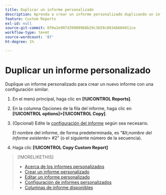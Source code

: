 ```yaml
---
title: Duplicar un informe personalizado
description: Aprenda a crear un informe personalizado duplicando un informe existente.
feature: Custom Reports
exl-id: null
source-git-commit: 0f0a2e907d39900968b29c3b59c8034b604911ce
workflow-type: tm+mt
source-wordcount: '87'
ht-degree: 1%

---
```



# Duplicar un informe personalizado

Duplique un informe personalizado para crear un nuevo informe con una configuración similar.

1. En el menú principal, haga clic en **[!UICONTROL Reports]**.
1. En la columna Opciones de la fila del informe, haga clic en **[!UICONTROL options]>[!UICONTROL Copy]**.
1. (Opcional) Edite la [configuración del informe](/help/dsp/reports/report-settings.md) según sea necesario.

   El nombre del informe, de forma predeterminada, es &quot;\&lt;*nombre del informe existente*\> \#2&quot; (o el siguiente número de la secuencia).

1. Haga clic **[!UICONTROL Copy Custom Report]**

>[!MORELIKETHIS]
>
>* [Acerca de los informes personalizados](/help/dsp/reports/report-about.md)
>* [Crear un informe personalizado](/help/dsp/reports/report-create.md)
>* [Editar un informe personalizado](/help/dsp/reports/report-edit.md)
>* [Configuración de informes personalizados](/help/dsp/reports/report-settings.md)
>* [Columnas de informe disponibles](/help/dsp/reports/report-columns.md)

